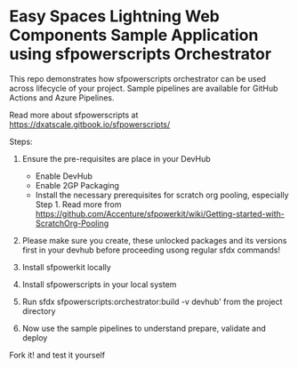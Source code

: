 # Easy Spaces Lightning Web Components Sample Application using sfpowerscripts Orchestrator

This repo demonstrates how sfpowerscripts orchestrator can be used across lifecycle of your project.
Sample pipelines are available for GitHub Actions and Azure Pipelines.

Read more about sfpowerscripts at https://dxatscale.gitbook.io/sfpowerscripts/

Steps:

1. Ensure the pre-requisites are place in your DevHub
   - Enable DevHub
   - Enable 2GP Packaging
   - Install the necessary prerequisites for scratch org pooling, especially Step 1. Read more from https://github.com/Accenture/sfpowerkit/wiki/Getting-started-with-ScratchOrg-Pooling
   
2. Please make sure you create, these unlocked packages and its versions first in your devhub before proceeding usong regular sfdx commands!
3. Install sfpowerkit locally
4. Install sfpowerscripts in your local system
5. Run sfdx sfpowerscripts:orchestrator:build -v devhub' from the project directory
6. Now use the sample pipelines to understand prepare, validate and deploy

Fork it! and test it yourself
